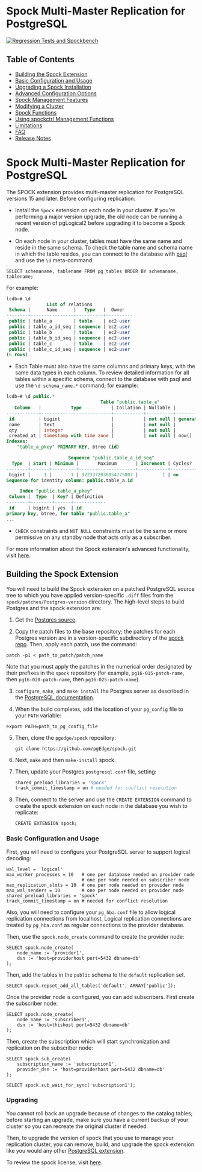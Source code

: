 # Spock Multi-Master Replication for PostgreSQL

[![Regression Tests and Spockbench](https://github.com/pgEdge/spock/actions/workflows/spockbench.yml/badge.svg)](https://github.com/pgEdge/spock/actions/workflows/spockbench.yml)

## Table of Contents
- [Building the Spock Extension](README.md#building-the-spock-extension)
- [Basic Configuration and Usage](README.md#basic-configuration-and-usage)
- [Upgrading a Spock Installation](README.md#upgrading)
- [Advanced Configuration Options](docs/guc_settings.md)
- [Spock Management Features](docs/features.md)
- [Modifying a Cluster](docs/modify.md)
- [Spock Functions](docs/spock_functions.md)
- [Using spockctrl Management Functions](docs/spockctrl.md)
- [Limitations](docs/limitations.md)
- [FAQ](docs/FAQ.md)
- [Release Notes](docs/spock_release_notes.md)

# Spock Multi-Master Replication for PostgreSQL

The SPOCK extension provides multi-master replication for PostgreSQL versions 15 and later.  Before configuring replication:

* Install the `Spock` extension on each node in your cluster.  If you're performing a major version upgrade, the old node can be running a recent version of pgLogical2 before upgrading it to become a Spock node.

* On each node in your cluster, tables must have the same name and reside in the same schema. To check the table name and schema name in which the table resides, you can connect to the database with [psql](https://www.postgresql.org/docs/17/app-psql.html) and use the `\d` meta-command:

`SELECT schemaname, tablename FROM pg_tables ORDER BY schemaname, tablename;`

For example:

```sql
lcdb=# \d
               List of relations
 Schema |      Name      |   Type   |  Owner   
--------+----------------+----------+----------
 public | table_a        | table    | ec2-user
 public | table_a_id_seq | sequence | ec2-user
 public | table_b        | table    | ec2-user
 public | table_b_id_seq | sequence | ec2-user
 public | table_c        | table    | ec2-user
 public | table_c_id_seq | sequence | ec2-user
(6 rows)

```

* Each Table must also have the same columns and primary keys, with the same data types in each column.  To review detailed information for all tables within a specific schema, connect to the database with psql and use the `\d schema_name.*` command; for example:

```sql
lcdb=# \d public.*
                                   Table "public.table_a"
   Column   |           Type           | Collation | Nullable |           Default            
------------+--------------------------+-----------+----------+------------------------------
 id         | bigint                   |           | not null | generated always as identity
 name       | text                     |           | not null | 
 qty        | integer                  |           | not null | 
 created_at | timestamp with time zone |           | not null | now()
Indexes:
    "table_a_pkey" PRIMARY KEY, btree (id)

                       Sequence "public.table_a_id_seq"
  Type  | Start | Minimum |       Maximum       | Increment | Cycles? | Cache 
--------+-------+---------+---------------------+-----------+---------+-------
 bigint |     1 |       1 | 9223372036854775807 |         1 | no      |     1
Sequence for identity column: public.table_a.id

     Index "public.table_a_pkey"
 Column |  Type  | Key? | Definition 
--------+--------+------+------------
 id     | bigint | yes  | id
primary key, btree, for table "public.table_a"
...
```

* `CHECK` constraints and `NOT NULL` constraints must be the same or more permissive on any standby node that acts only as a subscriber.

For more information about the Spock extension's advanced functionality, visit [here](docs/features.md).

## Building the Spock Extension

You will need to build the Spock extension on a patched PostgreSQL source tree to which you have applied version-specific `.diff` files from the `spock/patches/Postgres-version` directory. The high-level steps to build Postgres and the spock extension are:

1. Get the [Postgres source](https://www.postgresql.org/docs/current/install-getsource.html).

2. Copy the patch files to the base repository; the patches for each Postgres version are in a version-specific subdirectory of the [spock repo](https://github.com/pgEdge/spock/tree/main/patches).  Then, apply each patch, use the command:

  `patch -p1 < path_to_patch/patch_name`

   Note that you must apply the patches in the numerical order designated by their prefixes in the `spock` repository (for example, `pg16-015-patch-name`, then `pg16-020-patch-name`, then `pg16-025-patch-name`). 
  
3. `configure`, `make`, and `make install` the Postgres server as described in the [PostgreSQL documentation](https://www.postgresql.org/docs/current/install-make.html). 

4. When the build completes, add the location of your `pg_config` file to your `PATH` variable:

  `export PATH=path_to_pg_config_file`

5. Then, clone the `pgedge/spock` repository:

   `git clone https://github.com/pgEdge/spock.git`

6. Next, `make` and then `make-install` spock.

7. Then, update your Postgres `postgresql.conf` file, setting:

   ```bash
   shared_preload_libraries = 'spock' 
   track_commit_timestamp = on # needed for conflict resolution
   ```

8. Then, connect to the server and use the `CREATE EXTENSION` command to create the spock extension on each node in the database you wish to replicate:

   `CREATE EXTENSION spock;`


### Basic Configuration and Usage

First, you will need to configure your PostgreSQL server to support logical decoding:

    wal_level = 'logical'
    max_worker_processes = 10   # one per database needed on provider node
                                # one per node needed on subscriber node
    max_replication_slots = 10  # one per node needed on provider node
    max_wal_senders = 10        # one per node needed on provider node
    shared_preload_libraries = 'spock'
    track_commit_timestamp = on # needed for conflict resolution

Also, you will need to configure your `pg_hba.conf` file to allow logical replication connections from localhost. Logical replication connections are treated by `pg_hba.conf` as regular connections to the provider database.

Then, use the `spock.node_create` command to create the provider node:

    SELECT spock.node_create(
        node_name := 'provider1',
        dsn := 'host=providerhost port=5432 dbname=db'
    );

Then, add the tables in the `public` schema to the `default` replication set.

    SELECT spock.repset_add_all_tables('default', ARRAY['public']);

Once the provider node is configured, you can add subscribers. First create the
subscriber node:

    SELECT spock.node_create(
        node_name := 'subscriber1',
        dsn := 'host=thishost port=5432 dbname=db'
    );

Then, create the subscription which will start synchronization and replication on the subscriber node:

    SELECT spock.sub_create(
        subscription_name := 'subscription1',
        provider_dsn := 'host=providerhost port=5432 dbname=db'
    );

    SELECT spock.sub_wait_for_sync('subscription1');


### Upgrading

You cannot roll back an upgrade because of changes to the catalog tables; before starting an upgrade, make sure you have a current backup of your cluster so you can recreate the original cluster if needed.

Then, to upgrade the version of spock that you use to manage your replication cluster, you can remove, build, and upgrade the spock extension like you would any other [PostgreSQL extension](https://www.postgresql.org/docs/17/extend-extensions.html#EXTEND-EXTENSIONS-UPDATES).


To review the spock license, visit [here](LICENSE.md).
